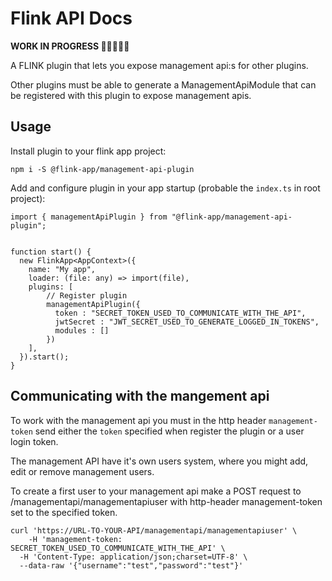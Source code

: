 # Flink API Docs

**WORK IN PROGRESS 👷‍♀️👷🏻‍♂️**

A FLINK plugin that lets you expose management api:s for other plugins.

Other plugins must be able to generate a ManagementApiModule that can be registered with this plugin to expose management apis.

## Usage

Install plugin to your flink app project:

```
npm i -S @flink-app/management-api-plugin
```

Add and configure plugin in your app startup (probable the `index.ts` in root project):

```
import { managementApiPlugin } from "@flink-app/management-api-plugin";


function start() {
  new FlinkApp<AppContext>({
    name: "My app",
    loader: (file: any) => import(file),
    plugins: [
        // Register plugin
        managementApiPlugin({
          token : "SECRET_TOKEN_USED_TO_COMMUNICATE_WITH_THE_API", 
          jwtSecret : "JWT_SECRET_USED_TO_GENERATE_LOGGED_IN_TOKENS",
          modules : []
        })
    ],
  }).start();
}
```


## Communicating with the mangement api
To work with the management api you must in the http header `management-token` send either the `token` specified when register the plugin or a user login token.

The management API have it's own users system, where you might add, edit or remove management users.

To create a first user to your management api make a POST request to /managementapi/managementapiuser with http-header management-token set to the specified token.

```
curl 'https://URL-TO-YOUR-API/managementapi/managementapiuser' \
    -H 'management-token: SECRET_TOKEN_USED_TO_COMMUNICATE_WITH_THE_API' \
  -H 'Content-Type: application/json;charset=UTF-8' \
  --data-raw '{"username":"test","password":"test"}' 
```




